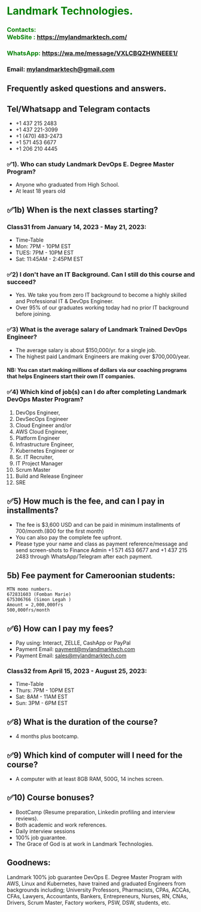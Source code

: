 #  **<span style="color:green">Landmark Technologies.</span>**
### **<span style="color:green">Contacts:  <br> WebSite : <https://mylandmarktech.com/></span>**
### **<span style="color:green">WhatsApp: <https://wa.me/message/VXLCBQZHWNEEE1/></span>**
### **Email: mylandmarktech@gmail.com**
## Frequently asked questions and answers.
## Tel/Whatsapp and Telegram contacts
+ +1 437 215 2483
+ +1 437 221-3099   
+ +1 (470) 483-2473  
+ +1 571 453 6677
+ +1 206 210 4445

### ✅1). Who can study Landmark DevOps E. Degree Master Program?
+ Anyone who graduated from High School.
+ At least 18 years old


## ✅1b)	When is the next classes starting?  
### Class31 from January 14, 2023 - May 21, 2023:
+ Time-Table
+ Mon: 7PM - 10PM EST
+ TUES: 7PM - 10PM EST
+ Sat: 11:45AM - 2:45PM  EST 

### ✅2)	I don't have an IT Background. Can I still do this course and succeed? 
+ Yes. We take you from zero IT background to become a highly skilled and Professional IT & DevOps Engineer.
+ Over 95% of our graduates working today had no prior IT background before joining.

### ✅3)	What is the average salary of Landmark Trained DevOps Engineer? 
+ The average salary is about $150,000/yr. for a single job.
+ The highest paid Landmark Engineers are making over $700,000/year. 
#### NB: You can start making millions of dollars via our coaching programs that helps Engineers start their own IT companies.

### ✅4)	Which kind of job(s) can I do after completing Landmark DevOps Master Program?

 1. DevOps Engineer,
 2. DevSecOps Engineer
 3. Cloud Engineer and/or 
 4. AWS Cloud Engineer,
 4. Platform Engineer 
 5. Infrastructure Engineer,
 6. Kubernetes Engineer or 
 7. Sr. IT Recruiter,
 8. IT Project Manager  
 9. Scrum Master
 10. Build and Release Engineer
 11. SRE
 
 ## ✅5)	How much is the fee, and can I pay in installments?
+ The fee is $3,600 USD and can be paid in minimum installments of $700/month.($800 for the first month)
+ You can also pay the complete fee upfront.
+ Please type your name and class as payment reference/message and send screen-shots to Finance Admin +1 571 453 6677 and +1 437 215 2483 through WhatsApp/Telegram after each payment.

## 5b) Fee payment for Cameroonian students:
    MTN momo numbers. 
    672831603 (Fomban Marie)
    675306766 (Simon Legah )
    Amount = 2,000,000frs
    500,000frs/month

## ✅6)	How can I pay my fees?
+ Pay using: Interact, ZELLE, CashApp or PayPal
+ Payment Email: payment@mylandmarktech.com   
+ Payment Email: sales@mylandmarktech.com
 
### Class32 from April 15, 2023 - August 25, 2023:
+ Time-Table
+ Thurs: 7PM - 10PM EST
+ Sat:   8AM - 11AM EST
+ Sun:   3PM -  6PM EST  
## ✅8)	What is the duration of the course?  
+ 4 months plus bootcamp.

## ✅9)	Which kind of computer will I need for the course?
+ A computer with at least 8GB RAM, 500G, 14 inches screen.

## ✅10) Course bonuses?
+ BootCamp (Resume preparation, Linkedin profiling and interview reviews).
+ Both academic and work references.
+ Daily interview sessions
+ 100% job guarantee.
+ The Grace of God is at work in Landmark Technologies.

## Goodnews:
Landmark 100% job guarantee DevOps E. Degree Master Program with AWS, Linux and Kubernetes, have trained and graduated Engineers from backgrounds including; University Professors,  Pharmacists, CPAs, ACCAs, CFAs, Lawyers, Accountants, Bankers, Entrepreneurs, Nurses, RN, CNAs, Drivers, Scrum Master, Factory workers, PSW, DSW, students, etc.
